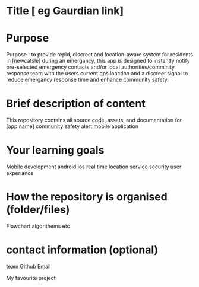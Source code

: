 # Title [ eg Gaurdian link]

# Purpose
Purpose : to provide repid, discreet and location-aware system for residents in [newcatsle] during an emergancy, this app is designed to instantly notify pre-selected emergency contacts and/or local authorities/comminity response team with the users current gps loaction and a discreet signal to reduce emergancy response time and enhance community safety.

# Brief description of content

This repository contains all source code, assets, and documentation for [app name] community safety alert mobile application

# Your learning goals
Mobile development android ios
real time location service
security
user experiance

# How the repository is organised (folder/files)
Flowchart
algorithems 
etc

# contact information (optional)
team 
Github 
Email

My favourite project
